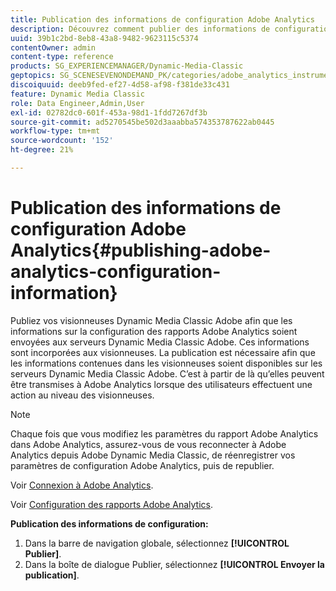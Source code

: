 ```yaml
---
title: Publication des informations de configuration Adobe Analytics
description: Découvrez comment publier des informations de configuration Adobe Analytics à partir d’Adobe Dynamic Media Classic.
uuid: 39b1c2bd-8eb8-43a8-9482-9623115c5374
contentOwner: admin
content-type: reference
products: SG_EXPERIENCEMANAGER/Dynamic-Media-Classic
geptopics: SG_SCENESEVENONDEMAND_PK/categories/adobe_analytics_instrumentation_kit
discoiquuid: deeb9fed-ef27-4d58-af98-f381de33c431
feature: Dynamic Media Classic
role: Data Engineer,Admin,User
exl-id: 02782dc0-601f-453a-98d1-1fdd7267df3b
source-git-commit: ad5270545be502d3aaabba574353787622ab0445
workflow-type: tm+mt
source-wordcount: '152'
ht-degree: 21%

---
```


# Publication des informations de configuration Adobe Analytics{#publishing-adobe-analytics-configuration-information}

Publiez vos visionneuses Dynamic Media Classic Adobe afin que les informations sur la configuration des rapports Adobe Analytics soient envoyées aux serveurs Dynamic Media Classic Adobe. Ces informations sont incorporées aux visionneuses. La publication est nécessaire afin que les informations contenues dans les visionneuses soient disponibles sur les serveurs Dynamic Media Classic Adobe. C’est à partir de là qu’elles peuvent être transmises à Adobe Analytics lorsque des utilisateurs effectuent une action au niveau des visionneuses.

>[!NOTE]
>
>Chaque fois que vous modifiez les paramètres du rapport Adobe Analytics dans Adobe Analytics, assurez-vous de vous reconnecter à Adobe Analytics depuis Adobe Dynamic Media Classic, de réenregistrer vos paramètres de configuration Adobe Analytics, puis de republier.

Voir [Connexion à Adobe Analytics](log-analytics.md#log_in_to_adobe_analytics).

Voir [Configuration des rapports Adobe Analytics](configuring-analytics-reports.md#configuring_adobe_analytics_reports).

**Publication des informations de configuration:**

1. Dans la barre de navigation globale, sélectionnez **[!UICONTROL Publier]**.
1. Dans la boîte de dialogue Publier, sélectionnez **[!UICONTROL Envoyer la publication]**.
